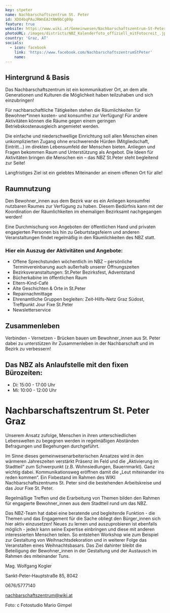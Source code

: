 ```yaml
---
key: stpeter
name: Nachbarschaftszentrum St. Peter
id: XDO4bqPAuJRWnEAJtNW9bCg09p
feature: true
website: https://www.wiki.at/Gemeinwesen/Nachbarschaftszentrum-St-Peter/
photoURL: /images/districts/NBZ_Kalenderfoto_offiziell_mitFotocreit_.jpg
country: 'Graz, AT'
socials:
  - icon: facebook
    link: 'https://www.facebook.com/NachbarschaftszentrumStPeter'
    name: 
---
```

## Hintergrund & Basis

Das Nachbarschaftszentrum ist ein kommunikativer Ort, an dem alle Generationen und Kulturen die Möglichkeit haben teilzuhaben und sich einzubringen! 

Für nachbarschaftliche Tätigkeiten stehen die Räumlichkeiten für Bewohner*innen kosten- und konsumfrei zur Verfügung! Für andere Aktivitäten können die Räume gegen einem geringen Betriebskostenausgleich angemietet werden. 

Die einfache und niederschwellige Einrichtung soll allen Menschen einen unkomplizierten Zugang ohne erschwerende Hürden (Mitgliedschaft, Eintritt…) im direkten Lebensumfeld der Menschen bieten. Anliegen und Fragen bekommen Raum und Unterstützung als Angebot. Die Ideen für Aktivitäten bringen die Menschen ein – das NBZ St.Peter steht begleitend zur Seite!

Langfristiges Ziel ist ein gelebtes Miteinander an einem offenen Ort für alle!
 
## Raumnutzung

Den Bewohner_innen aus dem Bezirk war es ein Anliegen konsumfrei nutzbaren Raumes zur Verfügung zu haben. Diesem Bedürfnis kann mit der Koordination der Räumlichkeiten im ehemaligen Bezirksamt nachgegangen werden!

Eine Durchmischung von Angeboten der öffentlichen Hand und privaten engagierten Personen bis hin zu Geburtstagsfeiern und anderen Veranstaltungen findet regelmäßig in den Räumlichkeiten des NBZ statt.

### Hier ein Auszug der Aktivitäten und Angebote:

* Offene Sprechstunden wöchentlich im NBZ – persönliche Terminvereinbarung auch außerhalb unserer Öffnungszeiten
* Bezirksveranstaltungen: St.Peter Bezirksfest, Adventstand
* Bücherkabine im öffentlichen Raum
* Eltern-Kind-Café 
* Alte Geschichten & Orte in St.Peter
* Repairnachmittage
* Ehrenamtliche Gruppen begleiten: Zeit-Hilfs-Netz Graz Südost, Treffpunkt Jour Fixe St.Peter
* Newsletterservice

## Zusammenleben

Verbinden - Vernetzen - Brücken bauen um Bewohner_innen aus St. Peter dabei zu unterstützen ihr Zusammenleben in der Nachbarschaft und im Bezirk zu verbessern!

## Das NBZ als Anlaufstelle mit den fixen Bürozeiten:
* Di: 15:00 - 17:00 Uhr
* Mi: 10:00 - 12:00 Uhr


# Nachbarschaftszentrum St. Peter Graz
Unserem Ansatz zufolge, Menschen in ihren unterschiedlichen Lebenswelten zu begegnen werden in regelmäßigen Abständen Befragungen und Begehungen durchgeführt.

Im Sinne dieses gemeinwesenarbeiterischen Ansatzes wird in den wärmeren Jahreszeiten verstärkt Präsenz im Feld und die „Aktivierung im Stadtteil“ zum Schwerpunkt (z.B. Wohnsiedlungen, Bauernmarkt). Ganz wichtig dabei. Kommunikationsweg eröffnen damit die „Leut miteinander ins reden kommen“. Ein Fixbestand im Rahmen des WIKI Nachbarschaftszentrums St. Peter sind die bestehenden Arbeitskreise und das Jour Fixe St. Peter.

Regelmäßige Treffen und die Erarbeitung von Themen bilden den Rahmen für engagierte Bewohner_innen aus dem Stadtteil rund um das NBZ.

Das NBZ-Team hat dabei eine beratende und begleitende Funktion - die Themen und das Engagement für die Sache obliegt den Bürger_innen sich hier aktiv einzusetzen! Neues zu lernen und auszuprobieren ist ebenfalls möglich - jede/r kann seine Expertise einbringen und diese mit anderen interessierten Menschen teilen. So entstehen Workshop wie zum Beispiel zur Gestaltung von Weihnachtsdekoration und in weiterer Folge das Veranstalten eines Weihnachtsbasars. Das Ziel dahinter bleibt die Beteiligung der Bewohner_innen in der Gestaltung und der Austausch im Rahmen des miteinander Tuns.

Mag. Wolfgang Kogler

Sankt-Peter-Hauptstraße 85, 8042

0676/5777140

nachbarschaftszentrum@wiki.at

Foto: c Fotostudio Mario Gimpel

